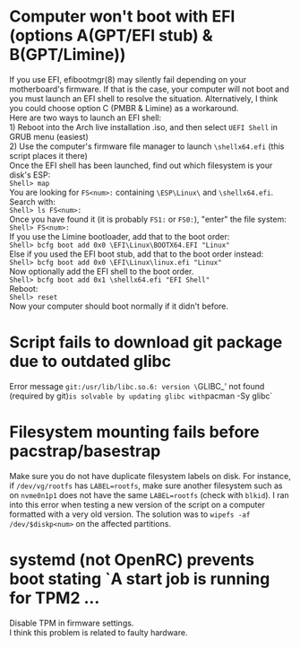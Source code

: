 # Computer won't boot with EFI (options A(GPT/EFI stub) & B(GPT/Limine))
If you use EFI, efibootmgr(8) may silently fail depending on your motherboard's firmware. If that is the case, your computer will not boot and you must launch an EFI shell to resolve the situation. Alternatively, I think you could choose option C (PMBR & Limine) as a workaround.<br>
Here are two ways to launch an EFI shell:<br>
        1) Reboot into the Arch live installation .iso, and then select `UEFI Shell` in GRUB menu (easiest)<br>
        2) Use the computer's firmware file manager to launch `\shellx64.efi` (this script places it there)<br>
Once the EFI shell has been launched, find out which filesystem is your disk's ESP:<br>
        `Shell> map`<br>
You are looking for `FS<num>:` containing `\ESP\Linux\` and `\shellx64.efi`. Search with:<br>
        `Shell> ls FS<num>:`<br>
Once you have found it (it is probably `FS1:` or `FS0:`), "enter" the file system:<br>
        `Shell> FS<num>:`<br>
If you use the Limine bootloader, add that to the boot order:<br>
	        `Shell> bcfg boot add 0x0 \EFI\Linux\BOOTX64.EFI "Linux"`<br>
Else if you used the EFI boot stub, add that to the boot order instead:<br>
	        `Shell> bcfg boot add 0x0 \EFI\Linux\linux.efi "Linux"`<br>
Now optionally add the EFI shell to the boot order.<br>
        `Shell> bcfg boot add 0x1 \shellx64.efi "EFI Shell"`<br>
Reboot:<br>
        `Shell> reset`<br>
Now your computer should boot normally if it didn't before.<br>

# Script fails to download git package due to outdated glibc
Error message `git:/usr/lib/libc.so.6: version \`GLIBC_<version>' not found (required by git)` is solvable by updating glibc with `pacman -Sy glibc`

# Filesystem mounting fails before pacstrap/basestrap
Make sure you do not have duplicate filesystem labels on disk. For instance, if `/dev/vg/rootfs` has `LABEL=rootfs`, make sure another filesystem such as on `nvme0n1p1` does not have the same `LABEL=rootfs` (check with `blkid`). I ran into this error when testing a new version of the script on a computer formatted with a very old version. The solution was to `wipefs -af /dev/$diskp<num>` on the affected partitions.

# systemd (not OpenRC) prevents boot stating \`A start job is running for TPM2 ...
Disable TPM in firmware settings.<br>
I think this problem is related to faulty hardware.
